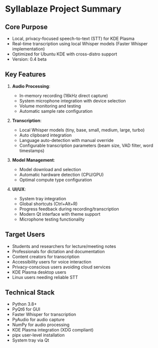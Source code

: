 # Syllablaze Project Summary

## Core Purpose
- Local, privacy-focused speech-to-text (STT) for KDE Plasma
- Real-time transcription using local Whisper models (Faster Whisper implementation)
- Optimized for Ubuntu KDE with cross-distro support
- Version: 0.4 beta

## Key Features
1. **Audio Processing**:
   - In-memory recording (16kHz direct capture)
   - System microphone integration with device selection
   - Volume monitoring and testing
   - Automatic sample rate configuration

2. **Transcription**:
   - Local Whisper models (tiny, base, small, medium, large, turbo)
   - Auto clipboard integration
   - Language auto-detection with manual override
   - Configurable transcription parameters (beam size, VAD filter, word timestamps)

3. **Model Management**:
   - Model download and selection
   - Automatic hardware detection (CPU/GPU)
   - Optimal compute type configuration

4. **UI/UX**:
   - System tray integration
   - Global shortcuts (Ctrl+Alt+R)
   - Progress feedback during recording/transcription
   - Modern Qt interface with theme support
   - Microphone testing functionality

## Target Users
- Students and researchers for lecture/meeting notes
- Professionals for dictation and documentation
- Content creators for transcription
- Accessibility users for voice interaction
- Privacy-conscious users avoiding cloud services
- KDE Plasma desktop users
- Linux users needing reliable STT

## Technical Stack
- Python 3.8+
- PyQt6 for GUI
- Faster Whisper for transcription
- PyAudio for audio capture
- NumPy for audio processing
- KDE Plasma integration (XDG compliant)
- pipx user-level installation
- System tray via Qt